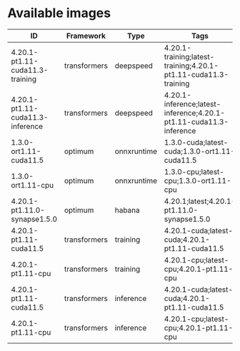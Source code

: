 # Available images

| ID | Framework | Type | Tags | Dockerfile | URI | Deprecated |
| --- | --- | --- | --- | --- | --- | --- |
| 4.20.1-pt1.11-cuda11.3-training | transformers | deepspeed | 4.20.1-training;latest-training;4.20.1-pt1.11-cuda11.3-training | [dockerfile](containers/transformers/deepspeed/4.20.1/pt1.11/cuda11.3/training/Dockerfile) | huggingface/transformers-deepspeed:4.20.1-pt1.11-cuda11.3-training | False |
| 4.20.1-pt1.11-cuda11.3-inference | transformers | deepspeed | 4.20.1-inference;latest-inference;4.20.1-pt1.11-cuda11.3-inference | [dockerfile](containers/transformers/deepspeed/4.20.1/pt1.11/cuda11.3/inference/Dockerfile) | huggingface/transformers-deepspeed:4.20.1-pt1.11-cuda11.3-inference | False |
| 1.3.0-ort1.11-cuda11.5 | optimum | onnxruntime | 1.3.0-cuda;latest-cuda;1.3.0-ort1.11-cuda11.5 | [dockerfile](containers/optimum/onnxruntime/1.3.0/ort1.11/cuda11.5/Dockerfile) | huggingface/optimum-onnxruntime:1.3.0-ort1.11-cuda11.5 | False |
| 1.3.0-ort1.11-cpu | optimum | onnxruntime | 1.3.0-cpu;latest-cpu;1.3.0-ort1.11-cpu | [dockerfile](containers/optimum/onnxruntime/1.3.0/ort1.11/cpu/Dockerfile) | huggingface/optimum-onnxruntime:1.3.0-ort1.11-cpu | False |
| 4.20.1-pt1.11.0-synapse1.5.0 | optimum | habana | 4.20.1;latest;4.20.1-pt1.11.0-synapse1.5.0 | [dockerfile](containers/optimum/habana/4.20.1/pt1.11.0/synapse1.5.0/Dockerfile) | huggingface/optimum-habana:4.20.1-pt1.11.0-synapse1.5.0 | False |
| 4.20.1-pt1.11-cuda11.5 | transformers | training | 4.20.1-cuda;latest-cuda;4.20.1-pt1.11-cuda11.5 | [dockerfile](containers/transformers/training/4.20.1/pt1.11/cuda11.5/Dockerfile) | huggingface/transformers-training:4.20.1-pt1.11-cuda11.5 | False |
| 4.20.1-pt1.11-cpu | transformers | training | 4.20.1-cpu;latest-cpu;4.20.1-pt1.11-cpu | [dockerfile](containers/transformers/training/4.20.1/pt1.11/cpu/Dockerfile) | huggingface/transformers-training:4.20.1-pt1.11-cpu | False |
| 4.20.1-pt1.11-cuda11.5 | transformers | inference | 4.20.1-cuda;latest-cuda;4.20.1-pt1.11-cuda11.5 | [dockerfile](containers/transformers/inference/4.20.1/pt1.11/cuda11.5/Dockerfile) | huggingface/transformers-inference:4.20.1-pt1.11-cuda11.5 | False |
| 4.20.1-pt1.11-cpu | transformers | inference | 4.20.1-cpu;latest-cpu;4.20.1-pt1.11-cpu | [dockerfile](containers/transformers/inference/4.20.1/pt1.11/cpu/Dockerfile) | huggingface/transformers-inference:4.20.1-pt1.11-cpu | False |
